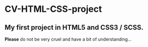 # CV-HTML-CSS-project

## My first project in HTML5 and CSS3 / SCSS.

**Please** do not be very cruel and have a bit of understanding...
